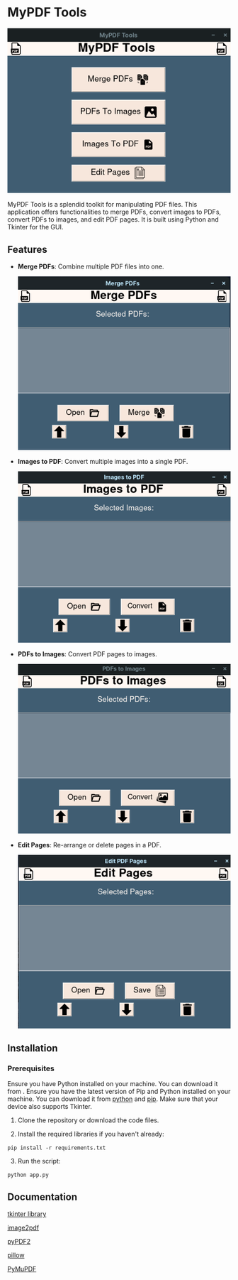 # MyPDF Tools

![Main Frame](/ReadMe-images/Main-Page.png)

MyPDF Tools is a splendid toolkit for manipulating PDF files. This application offers functionalities to merge PDFs, convert images to PDFs, convert PDFs to images, and edit PDF pages. It is built using Python and Tkinter for the GUI.

## Features

- **Merge PDFs**: Combine multiple PDF files into one.
  
  ![Merge Page](/ReadMe-images/Merge-Page.png)

- **Images to PDF**: Convert multiple images into a single PDF.

  ![Img2Pdf Page](/ReadMe-images/Images2Pdf-Page.png)

- **PDFs to Images**: Convert PDF pages to images.

  ![PDFs2Imgs Page](/ReadMe-images/Pdfs2img-Page.png)

- **Edit Pages**: Re-arrange or delete pages in a PDF.

  ![Edit Page](/ReadMe-images/Edit-Page.png)


  

## Installation

### Prerequisites

Ensure you have Python installed on your machine. You can download it from .
Ensure you have the latest version of Pip and Python installed on your machine. You can download it from [python](https://www.python.org/) and [pip](https://pip.pypa.io/en/stable/installation/). Make sure that your device also supports Tkinter. 

1. Clone the repository or download the code files.

2. Install the required libraries if you haven't already:

```
pip install -r requirements.txt
```

3. Run the script:

```
python app.py
```


## Documentation

[tkinter library](https://docs.python.org/3/library/tkinter.html)

[image2pdf](https://pypi.org/project/img2pdf/)

[pyPDF2](https://pypi.org/project/PyPDF2/)

[pillow](https://pillow.readthedocs.io/en/stable/)

[PyMuPDF](https://pymupdf.readthedocs.io/en/latest/)
